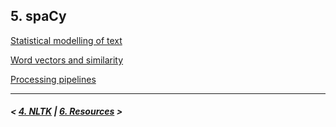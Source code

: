 ## 5. spaCy

[Statistical modelling of text](modelling.md)

[Word vectors and similarity](vectors.md)

[Processing pipelines](pipelines.md)

---

##### \< [4. NLTK](../nltk/) \| [6. Resources](../resources.md) \>
